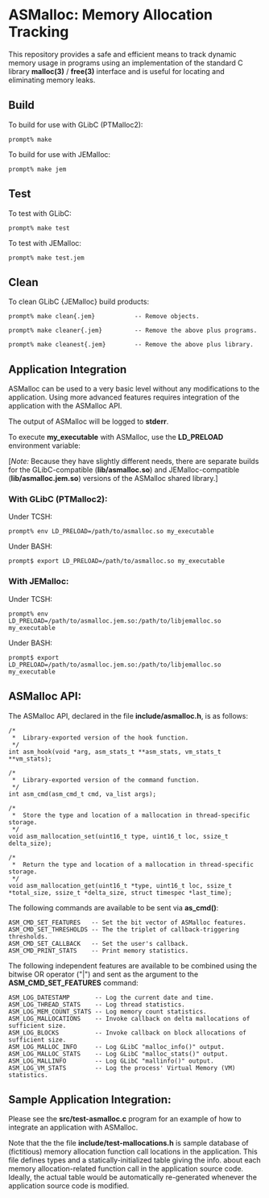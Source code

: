 # ASMalloc: Memory Allocation Tracking

This repository provides a safe and efficient means to track dynamic
memory usage in programs using an implementation of the standard C
library **malloc(3)** / **free(3)** interface and is useful for locating
and eliminating memory leaks.

## Build

To build for use with GLibC (PTMalloc2):

    prompt% make

To build for use with JEMalloc:

    prompt% make jem

## Test

To test with GLibC:

    prompt% make test

To test with JEMalloc:

    prompt% make test.jem

## Clean

To clean GLibC {JEMalloc} build products:

    prompt% make clean{.jem}           -- Remove objects.

    prompt% make cleaner{.jem}         -- Remove the above plus programs.

    prompt% make cleanest{.jem}        -- Remove the above plus library.

## Application Integration

ASMalloc can be used to a very basic level without any modifications to
the application.  Using more advanced features requires integration of
the application with the ASMalloc API.

The output of ASMalloc will be logged to **stderr**.

To execute **my_executable** with ASMalloc, use the **LD_PRELOAD**
environment variable:

[*Note:*  Because they have slightly different needs, there are separate
builds for the GLibC-compatible (**lib/asmalloc.so**) and JEMalloc-compatible
(**lib/asmalloc.jem.so**) versions of the ASMalloc shared library.]

### With GLibC (PTMalloc2):

Under TCSH:

    prompt% env LD_PRELOAD=/path/to/asmalloc.so my_executable

Under BASH:

    prompt$ export LD_PRELOAD=/path/to/asmalloc.so my_executable

### With JEMalloc:

Under TCSH:

    prompt% env LD_PRELOAD=/path/to/asmalloc.jem.so:/path/to/libjemalloc.so my_executable

Under BASH:

    prompt$ export LD_PRELOAD=/path/to/asmalloc.jem.so:/path/to/libjemalloc.so my_executable

## ASMalloc API:

The ASMalloc API, declared in the file **include/asmalloc.h**, is as follows:

    /*
     *  Library-exported version of the hook function.
     */
    int asm_hook(void *arg, asm_stats_t **asm_stats, vm_stats_t **vm_stats);

    /*
     *  Library-exported version of the command function.
     */
    int asm_cmd(asm_cmd_t cmd, va_list args);

    /*
     *  Store the type and location of a mallocation in thread-specific storage.
     */
    void asm_mallocation_set(uint16_t type, uint16_t loc, ssize_t delta_size);

    /*
     *  Return the type and location of a mallocation in thread-specific storage.
     */
    void asm_mallocation_get(uint16_t *type, uint16_t loc, ssize_t *total_size, ssize_t *delta_size, struct timespec *last_time);

The following commands are available to be sent via **as_cmd()**:

    ASM_CMD_SET_FEATURES   -- Set the bit vector of ASMalloc features.
    ASM_CMD_SET_THRESHOLDS -- The the triplet of callback-triggering thresholds.
    ASM_CMD_SET_CALLBACK   -- Set the user's callback.
    ASM_CMD_PRINT_STATS    -- Print memory statistics.

The following independent features are available to be combined using
the bitwise OR operator ("|") and sent as the argument to the
**ASM_CMD_SET_FEATURES** command:

    ASM_LOG_DATESTAMP       -- Log the current date and time.
    ASM_LOG_THREAD_STATS    -- Log thread statistics.
    ASM_LOG_MEM_COUNT_STATS -- Log memory count statistics.
    ASM_LOG_MALLOCATIONS    -- Invoke callback on delta mallocations of sufficient size.
    ASM_LOG_BLOCKS          -- Invoke callback on block allocations of sufficient size.
    ASM_LOG_MALLOC_INFO     -- Log GLibC "malloc_info()" output.
    ASM_LOG_MALLOC_STATS    -- Log GLibC "malloc_stats()" output.
    ASM_LOG_MALLINFO        -- Log GLibC "mallinfo()" output.
    ASM_LOG_VM_STATS        -- Log the process' Virtual Memory (VM) statistics.

## Sample Application Integration:

Please see the **src/test-asmalloc.c** program for an example of how to
integrate an application with ASMalloc.

Note that the the file **include/test-mallocations.h** is sample database of
(fictitious) memory allocation function call locations in the
application.  This file defines types and a statically-initialized table
giving the info. about each memory allocation-related function call in
the application source code.  Ideally, the actual table would be
automatically re-generated whenever the application source code is modified.
